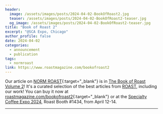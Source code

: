 ```yaml
---
header:
  image: /assets/images/posts/2024-04-02-BookOfRoast2.jpg
  teaser: /assets/images/posts/2024-04-02-BookOfRoast2-teaser.jpg
  og_image: /assets/images/posts/2024-04-02-BookOfRoast2-teaser.jpg
title: "Book of Roast 2"
excerpt: "@SCA Expo, Chicago"
author_profile: false
date: 2024-04-02
categories:
  - announcement
  - publication
tags:
  - normroast
link: https://www.roastmagazine.com/bookofroast2
---
```


Our article on [NORM ROAST](https://norm-roast.org/){:target="_blank"} is in [The Book of Roast Volume 2](https://www.roastmagazine.com/bookofroast2)! It's a curated selection of the best articles from [ROAST](https://www.roastmagazine.com), including our work! You can buy it now at [roastmagazine.com/bookofroast2](https://www.roastmagazine.com/bookofroast2){:target="_blank"} or at the [Specialty Coffee Expo 2024](https://www.coffeeexpo.org/), Roast Booth #1434, from April 12-14.

---